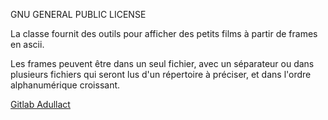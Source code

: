 GNU GENERAL PUBLIC LICENSE

La classe fournit des outils pour afficher des petits films à partir de frames en ascii.

Les frames peuvent être dans un seul fichier, avec un séparateur ou dans plusieurs fichiers qui seront lus d'un répertoire à préciser, et dans  l'ordre alphanumérique croissant.

[Gitlab Adullact](https://gitlab.adullact.net/zenjo/film/wikis/home)



